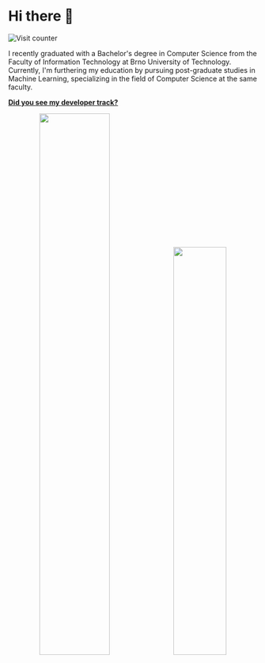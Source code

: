 # Hi there :wave:

![Visit counter](https://komarev.com/ghpvc/?username=zdeneklapes&color=green)

I recently graduated with a Bachelor's degree in Computer Science from the Faculty of Information Technology at Brno University of Technology. Currently, I'm furthering my education by pursuing post-graduate studies in Machine Learning, specializing in the field of Computer Science at the same faculty.


[**Did you see my developer track?**](https://ossinsight.io/analyze/zdeneklapes)


<p align="center">
<img width="53%"  src="https://github-readme-stats.vercel.app/api?username=zdeneklapes&count_private=true&show_icons=true&include_all_commits=false&hide_border=true&hide_title=true&theme=transparent" />
<img width="46%"  src="https://github-readme-streak-stats.herokuapp.com?user=zdeneklapes&theme=transparent&hide_border=true" />
</p>

[//]: # (## 🌐 Get in Touch:)

[//]: # ()
[//]: # (<p align="left">)

[//]: # (<a href="https://twitter.com/zdeneklapes"target="blank">)

[//]: # (<img align="center" )

[//]: # (src="https://raw.githubusercontent.com/rahuldkjain/github-profile-readme-generator/master/src/images/icons/Social/twitter.svg" )

[//]: # (alt="zdeneklapes" )

[//]: # (height="30" )

[//]: # (width="40" />)

[//]: # (</a>)

[//]: # ()
[//]: # (<a href="https://www.linkedin.com/in/zdeneklapes/" target="blank">)

[//]: # (<img align="center" )

[//]: # (src="https://raw.githubusercontent.com/rahuldkjain/github-profile-readme-generator/master/src/images/icons/Social/linked-in-alt.svg" )

[//]: # (alt="in/zdeneklapes" )

[//]: # (height="30" )

[//]: # (width="40" />)

[//]: # (</a>)

[//]: # (</p>)

[//]: # ()
